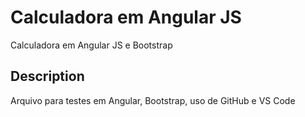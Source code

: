# Calculadora em Angular JS

Calculadora em Angular JS e Bootstrap

## Description

Arquivo para testes em Angular, Bootstrap, uso de GitHub e VS Code 
